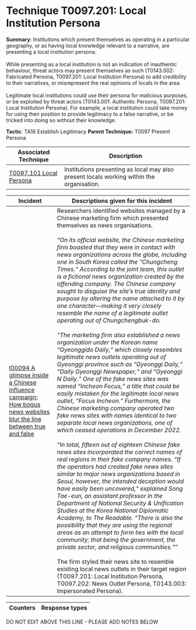 # Technique T0097.201: Local Institution Persona

**Summary**: Institutions which present themselves as operating in a particular geography, or as having local knowledge relevant to a narrative, are presenting a local institution persona.<br><br> While presenting as a local institution is not an indication of inauthentic behaviour, threat actors may present themselves as such (T0143.002: Fabricated Persona, T0097.201: Local Institution Persona) to add credibility to their narratives, or misrepresent the real opinions of locals in the area.<br><br> Legitimate local institutions could use their persona for malicious purposes, or be exploited by threat actors (T0143.001: Authentic Persona, T0097.201: Local Institution Persona). For example, a local institution could take money for using their position to provide legitimacy to a false narrative, or be tricked into doing so without their knowledge.

**Tactic**: TA16 Establish Legitimacy            **Parent Technique:** T0097 Present Persona


| Associated Technique | Description |
| --------- | ------------------------- |
| [T0097.101 Local Persona](../../generated_pages/techniques/T0097.101.md) | Institutions presenting as local may also present locals working within the organisation. |



| Incident | Descriptions given for this incident |
| -------- | -------------------- |
| [I00094 A glimpse inside a Chinese influence campaign: How bogus news websites blur the line between true and false](../../generated_pages/incidents/I00094.md) | Researchers identified websites managed by a Chinese marketing firm which presented themselves as news organisations.<br><br> <i>“On its official website, the Chinese marketing firm boasted that they were in contact with news organizations across the globe, including one in South Korea called the “Chungcheng Times.” According to the joint team, this outlet is a fictional news organization created by the offending company. The Chinese company sought to disguise the site’s true identity and purpose by altering the name attached to it by one character—making it very closely resemble the name of a legitimate outlet operating out of Chungchengbuk-do.<br><br> “The marketing firm also established a news organization under the Korean name “Gyeonggido Daily,” which closely resembles legitimate news outlets operating out of Gyeonggi province such as “Gyeonggi Daily,” “Daily Gyeonggi Newspaper,” and “Gyeonggi N Daily.” One of the fake news sites was named “Incheon Focus,” a title that could be easily mistaken for the legitimate local news outlet, “Focus Incheon.” Furthermore, the Chinese marketing company operated two fake news sites with names identical to two separate local news organizations, one of which ceased operations in December 2022.<br><br> “In total, fifteen out of eighteen Chinese fake news sites incorporated the correct names of real regions in their fake company names. “If the operators had created fake news sites similar to major news organizations based in Seoul, however, the intended deception would have easily been uncovered,” explained Song Tae-eun, an assistant professor in the Department of National Security & Unification Studies at the Korea National Diplomatic Academy, to The Readable. “There is also the possibility that they are using the regional areas as an attempt to form ties with the local community; that being the government, the private sector, and religious communities.””</i><br><br> The firm styled their news site to resemble existing local news outlets in their target region (T0097.201: Local Institution Persona, T0097.202: News Outlet Persona, T0143.003: Impersonated Persona). |



| Counters | Response types |
| -------- | -------------- |


DO NOT EDIT ABOVE THIS LINE - PLEASE ADD NOTES BELOW